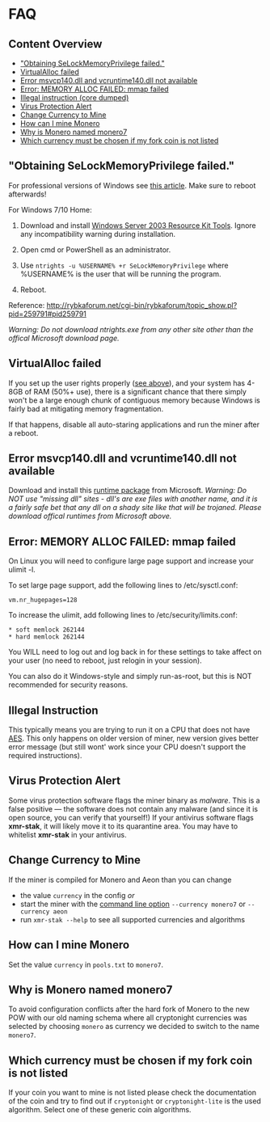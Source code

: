 # FAQ

## Content Overview
* ["Obtaining SeLockMemoryPrivilege failed."](#obtaining-selockmemoryprivilege-failed)
* [VirtualAlloc failed](#virtualalloc-failed)
* [Error msvcp140.dll and vcruntime140.dll not available](#error-msvcp140dll-and-vcruntime140dll-not-available)
* [Error: MEMORY ALLOC FAILED: mmap failed](#error-memory-alloc-failed-mmap-failed)
* [Illegal instruction (core dumped)](#illegal-instruction)
* [Virus Protection Alert](#virus-protection-alert)
* [Change Currency to Mine](#change-currency-to-mine)
* [How can I mine Monero](#how-can-i-mine-monero)
* [Why is Monero named monero7](why-is-monero-named-monero7)
* [Which currency must be chosen if my fork coin is not listed](#which-currency-must-be-chosen-if-my-fork-coin-is-not-listed)

## "Obtaining SeLockMemoryPrivilege failed."

For professional versions of Windows see [this article](https://msdn.microsoft.com/en-gb/library/ms190730.aspx).
Make sure to reboot afterwards!

For Windows 7/10 Home:

1) Download and install [Windows Server 2003 Resource Kit Tools](https://www.microsoft.com/en-us/download/details.aspx?id=17657). Ignore any incompatibility warning during installation.

2) Open cmd or PowerShell as an administrator.

3) Use `ntrights -u %USERNAME% +r SeLockMemoryPrivilege` where %USERNAME% is the user that will be running the program.

4) Reboot.

Reference: http://rybkaforum.net/cgi-bin/rybkaforum/topic_show.pl?pid=259791#pid259791

*Warning: Do not download ntrights.exe from any other site other than the offical Microsoft download page.*

## VirtualAlloc failed

If you set up the user rights properly ([see above](https://github.com/fireice-uk/xmr-stak/blob/master/doc/FAQ.md#selockmemoryprivilege-failed)), and your system has 4-8GB of RAM (50%+ use), there is a significant chance that there simply won't be a large enough chunk of contiguous memory because Windows is fairly bad at mitigating memory fragmentation.

If that happens, disable all auto-staring applications and run the miner after a reboot.

## Error msvcp140.dll and vcruntime140.dll not available

Download and install this [runtime package](https://go.microsoft.com/fwlink/?LinkId=746572) from Microsoft.  *Warning: Do NOT use "missing dll" sites - dll's are exe files with another name, and it is a fairly safe bet that any dll on a shady site like that will be trojaned.  Please download offical runtimes from Microsoft above.*


## Error: MEMORY ALLOC FAILED: mmap failed

On Linux you will need to configure large page support and increase your ulimit -l. 

To set large page support, add the following lines to /etc/sysctl.conf:
    
    vm.nr_hugepages=128

To increase the ulimit, add following lines to /etc/security/limits.conf:

    * soft memlock 262144
    * hard memlock 262144

You WILL need to log out and log back in for these settings to take affect on your user (no need to reboot, just relogin in your session).

You can also do it Windows-style and simply run-as-root, but this is NOT recommended for security reasons.

## Illegal Instruction

This typically means you are trying to run it on a CPU that does not have [AES](https://en.wikipedia.org/wiki/AES_instruction_set).  This only happens on older version of miner, new version gives better error message (but still wont' work since your CPU doesn't support the required instructions).

## Virus Protection Alert

Some virus protection software flags the miner binary as *malware*. This is a false positive — the software does not contain any malware (and since it is open source, you can verify that yourself!)
If your antivirus software flags **xmr-stak**, it will likely move it to its quarantine area. You may have to whitelist **xmr-stak** in your antivirus.

## Change Currency to Mine

If the miner is compiled for Monero and Aeon than you can change
 - the value `currency` in the config *or*
 - start the miner with the [command line option](usage.md) `--currency monero7` or `--currency aeon`
 - run `xmr-stak --help` to see all supported currencies and algorithms

## How can I mine Monero

Set the value `currency` in `pools.txt` to `monero7`.

## Why is Monero named monero7

To avoid configuration conflicts after the hard fork of Monero to the new POW with our old naming schema where all cryptonight currencies was selected by choosing `monero` as currency we decided to switch to the name `monero7`.

## Which currency must be chosen if my fork coin is not listed

If your coin you want to mine is not listed please check the documentation of the coin and try to find out if `cryptonight` or `cryptonight-lite` is the used algorithm.
Select one of these generic coin algorithms.
